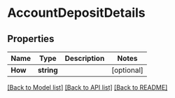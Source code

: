 # AccountDepositDetails

## Properties

Name | Type | Description | Notes
------------ | ------------- | ------------- | -------------
**How** | **string** |  | [optional] 

[[Back to Model list]](../README.md#documentation-for-models) [[Back to API list]](../README.md#documentation-for-api-endpoints) [[Back to README]](../README.md)


